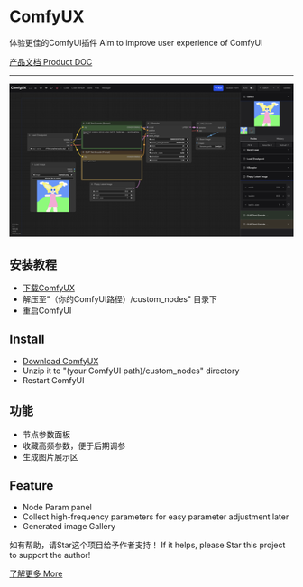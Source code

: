 ComfyUX
=======
体验更佳的ComfyUI插件 
Aim to improve user experience of ComfyUI

[产品文档 Product DOC](https://y3bpnk8e3u.feishu.cn/docx/RFIrd1kcbotTa7xqis5cKiKhnRf)

-----------
![ComfyUX](screenshot1.png)

## 安装教程
- [下载ComfyUX](https://github.com/googincheng/ComfyUX/releases/latest/)
- 解压至"（你的ComfyUI路径）/custom_nodes" 目录下
- 重启ComfyUI

## Install
- [Download ComfyUX](https://github.com/googincheng/ComfyUX/releases/latest/)
- Unzip it to "(your ComfyUI path)/custom_nodes" directory
- Restart ComfyUI

## 功能
- 节点参数面板
- 收藏高频参数，便于后期调参
- 生成图片展示区

## Feature
- Node Param panel
- Collect high-frequency parameters for easy parameter adjustment later
- Generated image Gallery

如有帮助，请Star这个项目给予作者支持！
If it helps, please Star this project to support the author!

[了解更多 More](https://y3bpnk8e3u.feishu.cn/docx/RFIrd1kcbotTa7xqis5cKiKhnRf)
